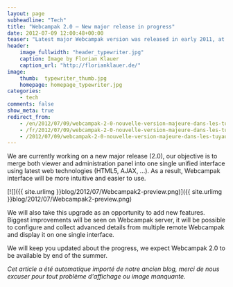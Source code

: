 ```yaml
---
layout: page
subheadline: "Tech"
title: "Webcampak 2.0 – New major release in progress"
date: 2012-07-09 12:00:48+00:00
teaser: "Latest major Webcampak version was released in early 2011, at that time we rewrote the system's core to make it more scalable by using Python programming language."
header:
    image_fullwidth: "header_typewriter.jpg"
    caption: Image by Florian Klauer
    caption_url: "http://florianklauer.de/"
image:
    thumb:  typewriter_thumb.jpg
    homepage: homepage_typewriter.jpg
categories:
    - tech
comments: false
show_meta: true
redirect_from:
    - /en/2012/07/09/webcampak-2-0-nouvelle-version-majeure-dans-les-tuyaux/
    - /fr/2012/07/09/webcampak-2-0-nouvelle-version-majeure-dans-les-tuyaux/
    - /2012/07/09/webcampak-2-0-nouvelle-version-majeure-dans-les-tuyaux/
---
```

We are currently working on a new major release (2.0), our objective is to merge both viewer and administration panel into one single unified interface using latest web technologies (HTML5, AJAX, ...). As a result, Webcampak interface will be more intuitive and easier to use.

[![]({{ site.urlimg }}blog/2012/07/Webcampak2-preview.png)]({{ site.urlimg }}blog/2012/07/Webcampak2-preview.png)

We will also take this upgrade as an opportunity to add new features. Biggest improvements will be seen on Webcampak server, it will be possible to configure and collect advanced details from multiple remote Webcampak and display it on one single interface.

We will keep you updated about the progress, we expect Webcampak 2.0 to be available by end of the summer.

_Cet article a été automatique importé de notre ancien blog, merci de nous excuser pour tout problème d'affichage ou image manquante._
